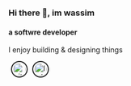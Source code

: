 ### Hi there 👋, im wassim
#### a softwre developer
I enjoy building & designing things



[<img style='border: 2px solid #222; padding: 2px; border-radius: 35px; margin: 0 5px' src='https://cdn.jsdelivr.net/npm/simple-icons@3.0.1/icons/github.svg' alt='github' height='25'>](https://github.com/wassimbj)  [<img style='border: 2px solid #222; padding: 2px; border-radius: 35px' src='https://cdn.jsdelivr.net/npm/simple-icons@3.0.1/icons/linkedin.svg' alt='linkedin' height='25'>](https://www.linkedin.com/in/wassimbj/)  

